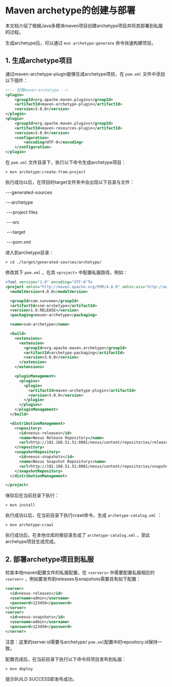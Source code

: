 # Maven archetype的创建与部署

本文档介绍了根据Java多模块maven项目创建archetype项目并将其部署到私服的过程。

生成archetype后，可以通过 `mvn archetype:generate` 命令快速构建项目。

## 1. 生成archetype项目

通过maven-archetype-plugin能够生成archetype项目，在 `pom.xml` 文件中添加以下插件：

```xml
<!-- 配置maven-archetype -->
<plugin>
	<groupId>org.apache.maven.plugins</groupId>
	<artifactId>maven-archetype-plugin</artifactId>
	<version>3.0.0</version>
</plugin>
<plugin>
	<groupId>org.apache.maven.plugins</groupId>
	<artifactId>maven-resources-plugin</artifactId>
	<version>3.0.0</version>
	<configuration>
		<encoding>UTF-8</encoding>
	</configuration>
</plugin>
```

在 `pom.xml` 文件目录下，执行以下命令生成archetype项目：

```shell
> mvn archetype:create-from-project
```

执行成功以后，在项目的target文件夹中会出现以下目录与文件：

---generated-sources

   ---archetype

​      ---project files

​         ---src

​         ---target

​         ---pom.xml

进入到archetype目录：

```shell
> cd ./target/generated-sources/archetype/
```

修改其下 `pom.xml` ，在其 `<project>` 中配置私服路径，例如：

```xml
<?xml version="1.0" encoding="UTF-8"?>
<project xmlns="http://maven.apache.org/POM/4.0.0" xmlns:xsi="http://www.w3.org/2001/XMLSchema-instance" xsi:schemaLocation="http://maven.apache.org/POM/4.0.0 http://maven.apache.org/xsd/maven-4.0.0.xsd">
  <modelVersion>4.0.0</modelVersion>

  <groupId>com.sunveee</groupId>
  <artifactId>ssm-archetype</artifactId>
  <version>1.0.RELEASE</version>
  <packaging>maven-archetype</packaging>

  <name>ssm-archetype</name>

  <build>
    <extensions>
      <extension>
        <groupId>org.apache.maven.archetype</groupId>
        <artifactId>archetype-packaging</artifactId>
        <version>3.0.0</version>
      </extension>
    </extensions>

    <pluginManagement>
      <plugins>
        <plugin>
          <artifactId>maven-archetype-plugin</artifactId>
          <version>3.0.0</version>
        </plugin>
      </plugins>
    </pluginManagement>
  </build>

  <distributionManagement>
    <repository>
      <id>nexus-releases</id> 
      <name>Nexus Release Repository</name> 
      <url>http://192.168.51.51:8081/nexus/content/repositories/releases/</url> 
    </repository> 
    <snapshotRepository> 
      <id>nexus-snapshots</id> 
      <name>Nexus Snapshot Repository</name> 
      <url>http://192.168.51.51:8081/nexus/content/repositories/snapshots/</url> 
    </snapshotRepository>
  </distributionManagement>

</project>
```

保存后在当前目录下执行：

```shell
> mvn install
```

执行成功以后，在当前目录下执行crawl命令，生成 `archetype-catalog.xml` ：

```shell
> mvn archetype:crawl
```

执行成功后，在本地仓库的根目录生成了 `archetype-catalog.xml` ，至此archetype项目生成完成。

## 2. 部署archetype项目到私服

检查本地maven配置文件的私服配置，在 `<servers>` 中需要配置私服相应的 `<server>` ，例如要发布到releases与snapshots需要具有如下配置：

```xml
<server>
  <id>nexus-releases</id>
  <username>admin</username>
  <password>123456</password>
</server>
<server>
  <id>nexus-snapshots</id>
  <username>admin</username>
  <password>123456</password>
</server>
```

注意：这里的server.id需要与archetype/ `pom.xml`配置中的repository.id保持一致。

配置完成后，在当前目录下执行以下命令将项目发布到私服：

```shell
> mvn deploy
```

提示BUILD SUCCESS即发布成功。

